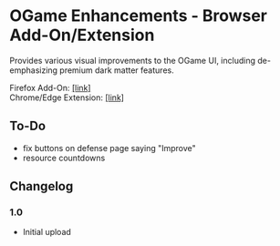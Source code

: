 # OGame Enhancements - Browser Add-On/Extension

Provides various visual improvements to the OGame UI, including de-emphasizing premium dark matter features.

Firefox Add-On: [[link]](https://addons.mozilla.org/en-US/firefox/addon/ogame-enchancements/)  
Chrome/Edge Extension: [[link]]()

## To-Do

- fix buttons on defense page saying "Improve"
- resource countdowns

## Changelog

### 1.0

- Initial upload